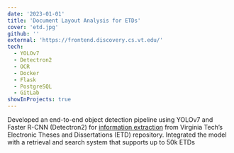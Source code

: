```yaml
---
date: '2023-01-01'
title: 'Document Layout Analysis for ETDs'
cover: 'etd.jpg'
github: ''
external: 'https://frontend.discovery.cs.vt.edu/'
tech:
  - YOLOv7
  - Detectron2
  - OCR
  - Docker
  - Flask
  - PostgreSQL
  - GitLab
showInProjects: true
---
```


Developed an end-to-end object detection pipeline using YOLOv7 and Faster R-CNN (Detectron2) for [information extraction](https://drive.google.com/file/d/10zjSSef_2ujy6anQg7kpoicZstHO1lrz/view?usp=share_link) from Virginia Tech’s Electronic Theses and Dissertations (ETD) repository. Integrated the model with a retrieval and search system that supports up to 50k ETDs



<!-- https://drive.google.com/file/d/10zjSSef_2ujy6anQg7kpoicZstHO1lrz/view?usp=share_link -->